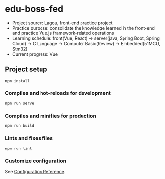 # edu-boss-fed

- Project source: Lagou, front-end practice project
- Practice purpose: consolidate the knowledge learned in the front-end and practice Vue.js framework-related operations
- Learning schedule: front(Vue, React) -> server(java, Spring Boot, Spring Cloud) -> C Language -> Computer Basic(Review) -> Embedded(51MCU, Stm32)
- Current progress: Vue

## Project setup
```
npm install
```

### Compiles and hot-reloads for development
```
npm run serve
```

### Compiles and minifies for production
```
npm run build
```

### Lints and fixes files
```
npm run lint
```

### Customize configuration
See [Configuration Reference](https://cli.vuejs.org/config/).
